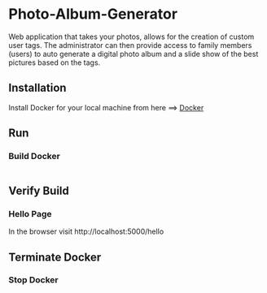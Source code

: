 # Photo-Album-Generator
Web application that takes your photos, allows for the creation of custom user tags. The administrator can then provide access to family members (users) to auto generate a digital photo album and a slide show of the best pictures based on the tags.

## Installation
Install Docker for your local machine from here ==> [Docker](https://www.docker.com)

## Run

### Build Docker
```
```

## Verify Build
### Hello Page

In the browser visit http://localhost:5000/hello

## Terminate Docker
### Stop Docker
```
```
